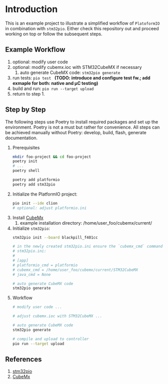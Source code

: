 # Introduction

This is an example project to illustrate a simplified workflow of `PlatoformIO` in combination with `stm32pio`.
Either check this repository out and proceed working on top or follow the subsequent steps.

## Example Workflow

1. optional: modify user code
2. optional: modify cubemx.ioc with STM32CubeMX if necessary
   1. auto generate CubeMX code: `stm32pio generate` 
4. run tests: `pio test ` **(TODO: introduce and configure test fw.; add exmaple for both: native and µC testing)**
5. build and run: `pio run --target upload`
6. return to step 1.

## Step by Step

The following steps use Poetry to install required packages and set up the environment.
Poetry is not a must but rather for convenience.
All steps can be achieved manually without Poetry: develop, build, flash, generate documentation.

1. Prerequisites
   ```bash
   mkdir foo-project && cd foo-project
   poetry init
   # ...
   poetry shell
   
   poetry add platformio
   poetry add stm32pio
   ```
2. Initialize the PlatformIO project:
   ```bash
   pio init --ide clion
   # optional: adjust platformio.ini
   ```
3. Install [CubeMx](https://www.st.com/en/development-tools/stm32cubemx.html)
   1. example installation directory: /home/user_foo/cubemx/current/
4. Initialize `stm32pio`:
   ```bash
   stm32pio init --board blackpill_f401cc
   
   # in the newly created stm32pio.ini ensure the `cubemx_cmd` command points to the CubeMX binary
   # stm32pio.ini:
   #
   # [app]
   # platformio_cmd = platformio
   # cubemx_cmd = /home/user_foo/cubemx/current/STM32CubeMX
   # java_cmd = None
   
   # auto generate CubeMX code
   stm32pio generate
   ```
5. Workflow
   ```bash
   # modify user code ...
   
   # adjust cubemx.ioc with STM32CubeMX ...
   
   # auto generate CubeMX code
   stm32pio generate
   
   # compile and upload to controller
   pio run --target upload
   ```

## References

1. [stm32pio](https://github.com/ussserrr/stm32pio)
2. [CubeMx](https://www.st.com/en/development-tools/stm32cubemx.html)
